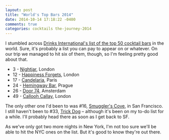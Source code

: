 ```yaml
---
layout: post
title: "World's Top Bars 2014"
date: 2014-10-14 17:18:22 -0400
comments: true
categories: cocktails the-journey-2014
---
```


I stumbled across [Drinks International's list of the top 50 cocktail bars](http://www.drinksint.com/news/fullstory.php/aid/4841/Artesian_named_The_World_92s_50_Best_Bars_champion_2014.html) in the world. Sure, it's probably a list you can pay to appear on or whatever. On our trip we managed to hit six of them, though, so I'm feeling pretty good about that.

- 3 - [Nightjar](/blog/2014/06/04/nightjar/), London
- 12 - [Happiness Forgets](http://www.happinessforgets.com/), London
- 17 - [Candelaria](/blog/2014/05/24/cocktails-in-paris/), Paris
- 24 - [Hemingway Bar](/blog/2014/06/20/hemingway-bar-prague/), Prague
- 26 - [Door 74](/blog/2014/08/09/amsterdam-food/), Amsterdam
- 49 - [Callooh Callay](http://www.calloohcallaybar.com/welcome/), London

The only other one I'd been to was #16, [Smuggler's Cove](http://smugglerscovesf.com/trapdoor/), in San Francisco. I still haven't been to #33, [Trick Dog](http://www.trickdogbar.com/) – although it's been on my to-do list for a while. I'll probably head there as soon as I get back to SF.

As we've only got two more nights in New York, I'm not too sure we'll be able to hit the NYC ones on the list. But it's good to know they're out there.
